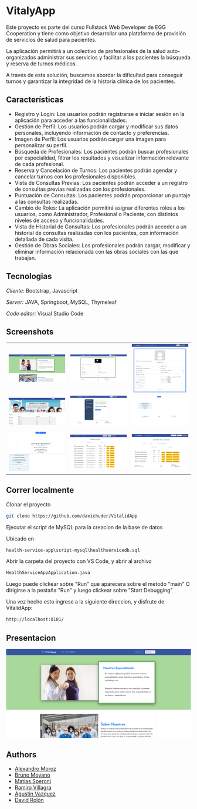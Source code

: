 
# VitalyApp
Este proyecto es parte del curso Fullstack Web Developer de EGG Cooperation y tiene como objetivo desarrollar una plataforma de provisión de servicios de salud para pacientes.

La aplicación permitirá a un colectivo de profesionales de la salud auto-organizados administrar sus servicios y facilitar a los pacientes la búsqueda y reserva de turnos médicos.

A través de esta solución, buscamos abordar la dificultad para conseguir turnos y garantizar la integridad de la historia clínica de los pacientes.

## Características

- Registro y Login: Los usuarios podrán registrarse e iniciar sesión en la aplicación para acceder a las funcionalidades.
- Gestión de Perfil: Los usuarios podrán cargar y modificar sus datos personales, incluyendo información de contacto y preferencias.
- Imagen de Perfil: Los usuarios podrán cargar una imagen para personalizar su perfil.
- Búsqueda de Profesionales: Los pacientes podrán buscar profesionales por especialidad, filtrar los resultados y visualizar información relevante de cada profesional.
- Reserva y Cancelación de Turnos: Los pacientes podrán agendar y cancelar turnos con los profesionales disponibles.
- Vista de Consultas Previas: Los pacientes podrán acceder a un registro de consultas previas realizadas con los profesionales.
- Puntuación de Consultas: Los pacientes podrán proporcionar un puntaje a las consultas realizadas.
- Cambio de Roles: La aplicación permitirá asignar diferentes roles a los usuarios, como Administrador, Profesional o Paciente, con distintos niveles de acceso y funcionalidades.
- Vista de Historial de Consultas: Los profesionales podrán acceder a un historial de consultas realizadas con los pacientes, con información detallada de cada visita.
- Gestión de Obras Sociales: Los profesionales podrán cargar, modificar y eliminar información relacionada con las obras sociales con las que trabajan.

## Tecnologias

*Cliente:* Bootstrap, Javascript

*Server:* JAVA, Springboot, MySQL, Thymeleaf

*Code editor:* Visual Studio Code

## Screenshots

|     |     |     |
| --- | --- | --- |
| ![Index](README/index.png) | ![Perfil Paciente](README/perfil.png) | ![Perfil Profesional](README/perfil2.png) |
| ![Profesionales](README/profesionales.png) | ![Reservar Turno](README/reserva_turno.png) | ![Turnos](README/turnos.png) |
| ![Historial](README/historial.png) | ![Usuarios](README/usuarios.png) | ![Obras Sociales](README/obras_sociales.png) |



## Correr localmente

Clonar el proyecto

```bash
git clone https://github.com/davichuder/VitalidApp
```

Ejecutar el script de MySQL para la creacion de la base de datos

Ubicado en 
```bash
health-service-app\script-mysql\healthservicedb.sql
```

Abrir la carpeta del proyecto con VS Code, y abrir al archivo
```bash
HealthServiceAppApplication.java
```
Luego puede clickear sobre "Run" que aparecera sobre el metodo "main"
O dirigirse a la pestaña "Run" y luego clickear sobre "Start Debugging"

Una vez hecho esto ingrese a la siguiente direccion, y disfrute de VitalidApp:
```bash
http://localhost:8181/
```
## Presentacion

[![Presentacion](README/index.png)](https://youtu.be/q-ep-VNLlgA)

## Authors

- [Alexandro Moroz](https://github.com/AlexandroMoroz)
- [Bruno Moyano](https://github.com/BEMP1)
- [Matias Speroni](https://github.com/MattVmx)
- [Ramiro Villagra](https://github.com/RamiroVillagra)
- [Agustin Vazquez](https://github.com/avazquez99)
- [David Rolón](https://github.com/davichuder)

